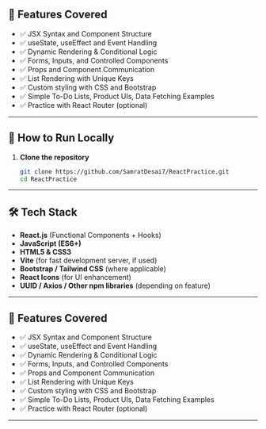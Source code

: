 
## 📌 Features Covered

- ✅ JSX Syntax and Component Structure
- ✅ useState, useEffect and Event Handling
- ✅ Dynamic Rendering & Conditional Logic
- ✅ Forms, Inputs, and Controlled Components
- ✅ Props and Component Communication
- ✅ List Rendering with Unique Keys
- ✅ Custom styling with CSS and Bootstrap
- ✅ Simple To-Do Lists, Product UIs, Data Fetching Examples
- ✅ Practice with React Router (optional)

---

## 🧪 How to Run Locally

1. **Clone the repository**
   ```bash
   git clone https://github.com/SamratDesai7/ReactPractice.git
   cd ReactPractice
   ```

---

## 🛠️ Tech Stack

- **React.js** (Functional Components + Hooks)
- **JavaScript (ES6+)**
- **HTML5 & CSS3**
- **Vite** (for fast development server, if used)
- **Bootstrap / Tailwind CSS** (where applicable)
- **React Icons** (for UI enhancement)
- **UUID / Axios / Other npm libraries** (depending on feature)

---

## 📌 Features Covered

- ✅ JSX Syntax and Component Structure
- ✅ useState, useEffect and Event Handling
- ✅ Dynamic Rendering & Conditional Logic
- ✅ Forms, Inputs, and Controlled Components
- ✅ Props and Component Communication
- ✅ List Rendering with Unique Keys
- ✅ Custom styling with CSS and Bootstrap
- ✅ Simple To-Do Lists, Product UIs, Data Fetching Examples
- ✅ Practice with React Router (optional)

---
